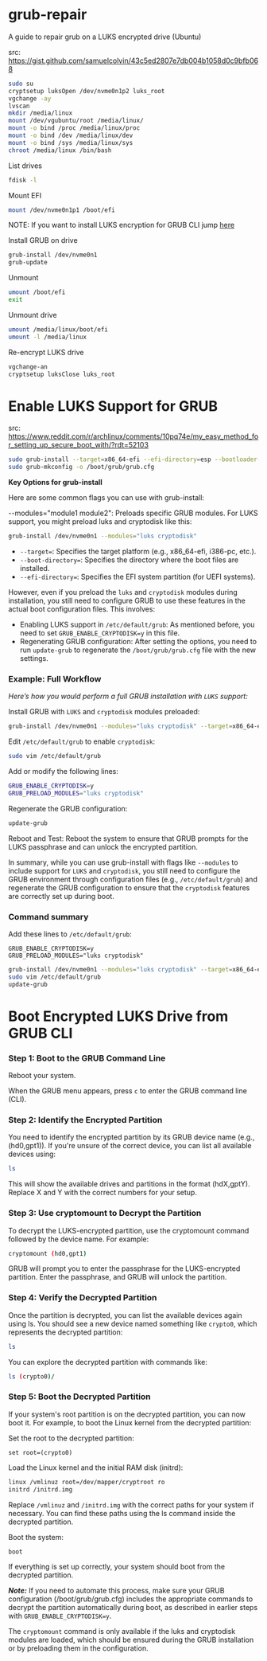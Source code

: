 # grub-repair
A guide to repair grub on a LUKS encrypted drive (Ubuntu)

src: https://gist.github.com/samuelcolvin/43c5ed2807e7db004b1058d0c9bfb068
```bash
sudo su
cryptsetup luksOpen /dev/nvme0n1p2 luks_root
vgchange -ay
lvscan
mkdir /media/linux
mount /dev/vgubuntu/root /media/linux/
mount -o bind /proc /media/linux/proc
mount -o bind /dev /media/linux/dev
mount -o bind /sys /media/linux/sys
chroot /media/linux /bin/bash
```

List drives
```bash
fdisk -l
```

Mount EFI
```bash
mount /dev/nvme0n1p1 /boot/efi
```

NOTE: If you want to install LUKS encryption for GRUB CLI jump [here](#enable-luks-support-for-grub)

Install GRUB on drive
```bash
grub-install /dev/nvme0n1
grub-update
```

Unmount
```bash
umount /boot/efi
exit
```

Unmount drive
```bash
umount /media/linux/boot/efi
umount -l /media/linux
```

Re-encrypt LUKS drive
```bash
vgchange-an
cryptsetup luksClose luks_root
```

# Enable LUKS Support for GRUB

src: https://www.reddit.com/r/archlinux/comments/10pq74e/my_easy_method_for_setting_up_secure_boot_with/?rdt=52103
```bash
sudo grub-install --target=x86_64-efi --efi-directory=esp --bootloader-id=GRUB --modules="tpm" --disable-shim-lock
sudo grub-mkconfig -o /boot/grub/grub.cfg
```
**Key Options for grub-install**

Here are some common flags you can use with grub-install:

--modules="module1 module2": Preloads specific GRUB modules. For LUKS support, you might preload luks and cryptodisk like this:

```bash
grub-install /dev/nvme0n1 --modules="luks cryptodisk"
```
- `--target=`: Specifies the target platform (e.g., x86_64-efi, i386-pc, etc.).
- `--boot-directory=`: Specifies the directory where the boot files are installed.
- `--efi-directory=`: Specifies the EFI system partition (for UEFI systems).

However, even if you preload the `luks` and `cryptodisk` modules during installation, you still need to configure GRUB to use these features in the actual boot configuration files. This involves:

- Enabling LUKS support in `/etc/default/grub`: As mentioned before, you need to set `GRUB_ENABLE_CRYPTODISK=y` in this file.
- Regenerating GRUB configuration: After setting the options, you need to run `update-grub` to regenerate the `/boot/grub/grub.cfg` file with the new settings.

### Example: Full Workflow

*Here’s how you would perform a full GRUB installation with `LUKS` support:*

Install GRUB with `LUKS` and `cryptodisk` modules preloaded:

```bash
grub-install /dev/nvme0n1 --modules="luks cryptodisk" --target=x86_64-efi --bootloader-id=GRUB
```

Edit `/etc/default/grub` to enable `cryptodisk`:

```bash
sudo vim /etc/default/grub
```

Add or modify the following lines:

```bash
GRUB_ENABLE_CRYPTODISK=y
GRUB_PRELOAD_MODULES="luks cryptodisk"
```

Regenerate the GRUB configuration:


```bash
update-grub
```

Reboot and Test: Reboot the system to ensure that GRUB prompts for the LUKS passphrase and can unlock the encrypted partition.

In summary, while you can use grub-install with flags like `--modules` to include support for `LUKS` and `cryptodisk`, you still need to configure the GRUB environment through configuration files (e.g., `/etc/default/grub`) and regenerate the GRUB configuration to ensure that the `cryptodisk` features are correctly set up during boot.

### Command summary

Add these lines to `/etc/default/grub`:
```
GRUB_ENABLE_CRYPTODISK=y
GRUB_PRELOAD_MODULES="luks cryptodisk"
```

```bash
grub-install /dev/nvme0n1 --modules="luks cryptodisk" --target=x86_64-efi --efi-directory=/boot/efi --bootloader-id=GRUB --recheck --boot-directory=/boot/efi/EFI
sudo vim /etc/default/grub
update-grub
```

# Boot Encrypted LUKS Drive from GRUB CLI

### Step 1: Boot to the GRUB Command Line

Reboot your system.

When the GRUB menu appears, press `c` to enter the GRUB command line (CLI).

### Step 2: Identify the Encrypted Partition

You need to identify the encrypted partition by its GRUB device name (e.g., (hd0,gpt1)). If you're unsure of the correct device, you can list all available devices using:

```bash
ls
```

This will show the available drives and partitions in the format (hdX,gptY). Replace X and Y with the correct numbers for your setup.

### Step 3: Use cryptomount to Decrypt the Partition

To decrypt the LUKS-encrypted partition, use the cryptomount command followed by the device name. For example:

```bash
cryptomount (hd0,gpt1)
```

GRUB will prompt you to enter the passphrase for the LUKS-encrypted partition. Enter the passphrase, and GRUB will unlock the partition.

### Step 4: Verify the Decrypted Partition

Once the partition is decrypted, you can list the available devices again using ls. You should see a new device named something like `crypto0`, which represents the decrypted partition:

```bash
ls
```

You can explore the decrypted partition with commands like:

```bash
ls (crypto0)/
```

### Step 5: Boot the Decrypted Partition

If your system's root partition is on the decrypted partition, you can now boot it. For example, to boot the Linux kernel from the decrypted partition:

Set the root to the decrypted partition:

```
set root=(crypto0)
```

Load the Linux kernel and the initial RAM disk (initrd):

```bash
linux /vmlinuz root=/dev/mapper/cryptroot ro
initrd /initrd.img
```

Replace `/vmlinuz` and `/initrd.img` with the correct paths for your system if necessary. You can find these paths using the ls command inside the decrypted partition.

Boot the system:

```bash
boot
```

If everything is set up correctly, your system should boot from the decrypted partition.

***Note:***
If you need to automate this process, make sure your GRUB configuration (/boot/grub/grub.cfg) includes the appropriate commands to decrypt the partition automatically during boot, as described in earlier steps with `GRUB_ENABLE_CRYPTODISK=y`.

The `cryptomount` command is only available if the luks and cryptodisk modules are loaded, which should be ensured during the GRUB installation or by preloading them in the configuration.

